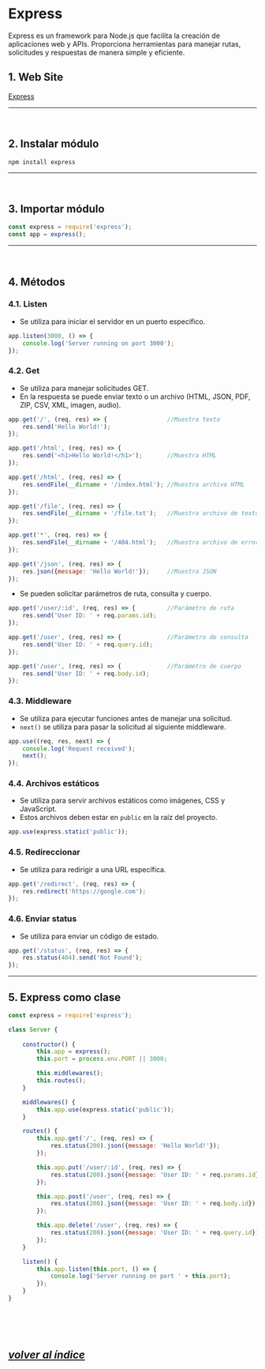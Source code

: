 # Express
Express es un framework para Node.js que facilita la creación de aplicaciones web y APIs. Proporciona herramientas para manejar rutas, solicitudes y respuestas de manera simple y eficiente.

## 1. Web Site
[Express](https://expressjs.com/)

---
<br>

## 2. Instalar módulo
`npm install express`

---
<br>

## 3. Importar módulo
```javascript
const express = require('express');
const app = express();
```

---
<br>

## 4. Métodos

### 4.1. Listen
- Se utiliza para iniciar el servidor en un puerto específico.
```javascript
app.listen(3000, () => {
    console.log('Server running on port 3000');
});
```

### 4.2. Get
- Se utiliza para manejar solicitudes GET.
- En la respuesta se puede enviar texto o un archivo (HTML, JSON, PDF, ZIP, CSV, XML, imagen, audio).
```javascript
app.get('/', (req, res) => {                 //Muestra texto
    res.send('Hello World!');
});

app.get('/html', (req, res) => {
    res.send('<h1>Hello World!</h1>');       //Muestra HTML
});

app.get('/html', (req, res) => {
    res.sendFile(__dirname + '/index.html'); //Muestra archivo HTML  
});

app.get('/file', (req, res) => {
    res.sendFile(__dirname + '/file.txt');   //Muestra archivo de texto
});

app.get('*', (req, res) => {
    res.sendFile(__dirname + '/404.html');   //Muestra archivo de error
});

app.get('/json', (req, res) => {
    res.json({message: 'Hello World!'});     //Muestra JSON
});
```
- Se pueden solicitar parámetros de ruta, consulta y cuerpo.
```javascript
app.get('/user/:id', (req, res) => {         //Parámetro de ruta
    res.send('User ID: ' + req.params.id);
});

app.get('/user', (req, res) => {             //Parámetro de consulta
    res.send('User ID: ' + req.query.id);
});

app.get('/user', (req, res) => {             //Parámetro de cuerpo
    res.send('User ID: ' + req.body.id);
});
```

### 4.3. Middleware
- Se utiliza para ejecutar funciones antes de manejar una solicitud.
- `next()` se utiliza para pasar la solicitud al siguiente middleware.
```javascript
app.use((req, res, next) => {
    console.log('Request received');
    next();
});
```

### 4.4. Archivos estáticos
- Se utiliza para servir archivos estáticos como imágenes, CSS y JavaScript.
- Estos archivos deben estar en `public` en la raíz del proyecto.
```javascript
app.use(express.static('public'));
```

### 4.5. Redireccionar
- Se utiliza para redirigir a una URL específica.
```javascript
app.get('/redirect', (req, res) => {
    res.redirect('https://google.com');
});
```

### 4.6. Enviar status
- Se utiliza para enviar un código de estado.
```javascript
app.get('/status', (req, res) => {
    res.status(404).send('Not Found');
});
```
---

## 5. Express como clase
```javascript
const express = require('express');

class Server {
    
    constructor() {
        this.app = express();
        this.port = process.env.PORT || 3000;

        this.middlewares();
        this.routes();
    }

    middlewares() {
        this.app.use(express.static('public'));
    }

    routes() {
        this.app.get('/', (req, res) => {
            res.status(200).json({message: 'Hello World!'});
        });

        this.app.put('/user/:id', (req, res) => {
            res.status(200).json({message: 'User ID: ' + req.params.id});
        });

        this.app.post('/user', (req, res) => {
            res.status(200).json({message: 'User ID: ' + req.body.id});
        });

        this.app.delete('/user', (req, res) => {
            res.status(200).json({message: 'User ID: ' + req.query.id});
        });
    }

    listen() {
        this.app.listen(this.port, () => {
            console.log('Server running on port ' + this.port);
        });
    }
}
```	


<br><br><br>

## *[volver al índice](../../../index.md)*
